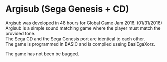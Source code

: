 # Argisub (Sega Genesis + CD)
Argisub was developed in 48 hours for Global Game Jam 2016. (01/31/2016)<br />
Argisub is a simple sound matching game where the player must match the provided tone.<br />
The Sega CD and the Sega Genesis port are identical to each other.<br />
The game is programmed in BASIC and is compiled useing BasiEgaXorz.

The game has not been be bugged.
